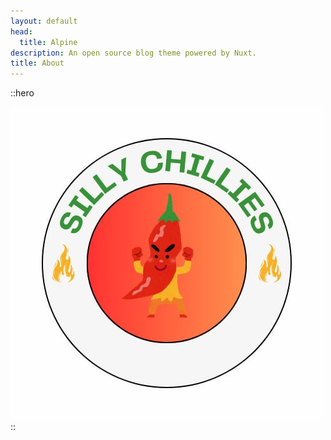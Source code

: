```yaml
---
layout: default
head:
  title: Alpine
description: An open source blog theme powered by Nuxt.
title: About
---
```


::hero

![my image](public/logo.jpg)
::

